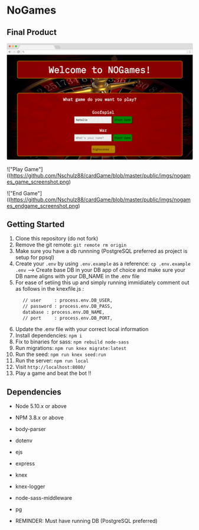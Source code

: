 # NoGames 

## Final Product 

!["Start Game"](https://github.com/Nschulz88/cardGame/blob/master/public/imgs/nogames_homepage_screenshot.png)

!["Play Game"]((https://github.com/Nschulz88/cardGame/blob/master/public/imgs/nogames_game_screenshot.png)

!["End Game"]((https://github.com/Nschulz88/cardGame/blob/master/public/imgs/nogames_endgame_screenshot.png)



## Getting Started

1. Clone this repository (do not fork)
2. Remove the git remote: `git remote rm origin`
3. Make sure you have a db runnning (PostgreSQL preferred as project is setup for ppsql)
4. Create your `.env` by using `.env.example` as a reference: `cp .env.example .env`
   --> Create base DB in your DB app of choice and make sure your DB name aligns with your DB_NAME in the .env file
5. For ease of setiing this up and simply running immidiately comment out as follows in the knexfile.js :
```       // host     : process.env.DB_HOST,
      // user     : process.env.DB_USER,
      // password : process.env.DB_PASS,
      database : process.env.DB_NAME,
      // port     : process.env.DB_PORT,
```
6. Update the .env file with your correct local information
7. Install dependencies: `npm i`
8. Fix to binaries for sass: `npm rebuild node-sass`
9. Run migrations: `npm run knex migrate:latest`
10. Run the seed: `npm run knex seed:run`
11. Run the server: `npm run local`
12. Visit `http://localhost:8080/`
13. Play a game and beat the bot !!




## Dependencies

- Node 5.10.x or above
- NPM 3.8.x or above
- body-parser
- dotenv
- ejs
- express
- knex
- knex-logger
- node-sass-middleware
- pg

- REMINDER: Must have running DB (PostgreSQL preferred)